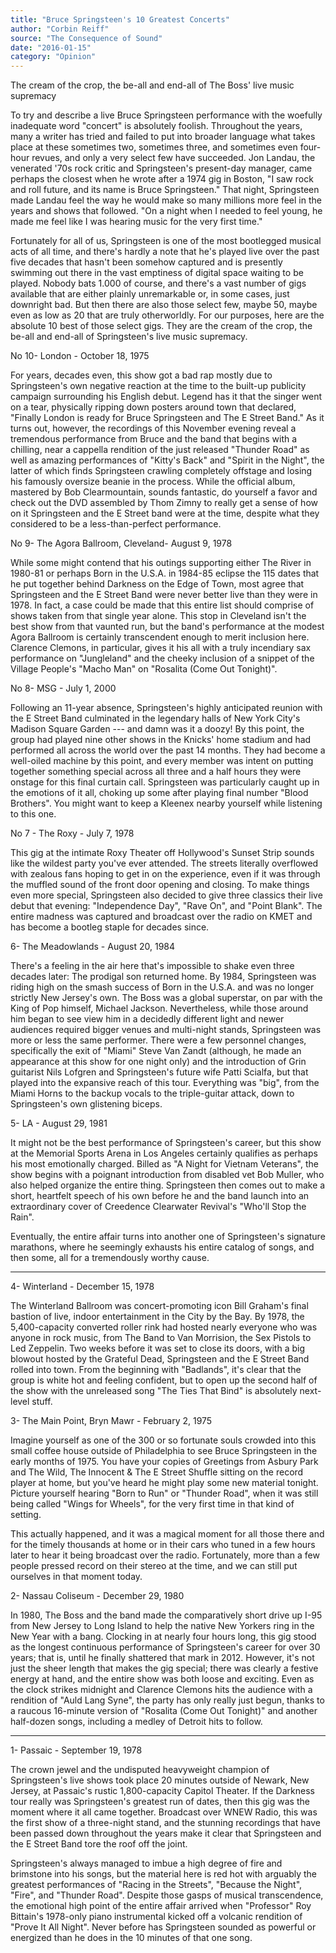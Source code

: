 ```yaml
---
title: "Bruce Springsteen's 10 Greatest Concerts"
author: "Corbin Reiff"
source: "The Consequence of Sound"
date: "2016-01-15"
category: "Opinion"
---
```


The cream of the crop, the be-all and end-all of The Boss' live music supremacy

To try and describe a live Bruce Springsteen performance with the woefully inadequate word "concert" is absolutely foolish. Throughout the years, many a writer has tried and failed to put into broader language what takes place at these sometimes two, sometimes three, and sometimes even four-hour revues, and only a very select few have succeeded. Jon Landau, the venerated '70s rock critic and Springsteen's present-day manager, came perhaps the closest when he wrote after a 1974 gig in Boston, "I saw rock and roll future, and its name is Bruce Springsteen." That night, Springsteen made Landau feel the way he would make so many millions more feel in the years and shows that followed. "On a night when I needed to feel young, he made me feel like I was hearing music for the very first time."

Fortunately for all of us, Springsteen is one of the most bootlegged musical acts of all time, and there's hardly a note that he's played live over the past five decades that hasn't been somehow captured and is presently swimming out there in the vast emptiness of digital space waiting to be played. Nobody bats 1.000 of course, and there's a vast number of gigs available that are either plainly unremarkable or, in some cases, just downright bad. But then there are also those select few, maybe 50, maybe even as low as 20 that are truly otherworldly. For our purposes, here are the absolute 10 best of those select gigs. They are the cream of the crop, the be-all and end-all of Springsteen's live music supremacy.

No 10- London - October 18, 1975

For years, decades even, this show got a bad rap mostly due to Springsteen's own negative reaction at the time to the built-up publicity campaign surrounding his English debut. Legend has it that the singer went on a tear, physically ripping down posters around town that declared, "Finally London is ready for Bruce Springsteen and The E Street Band." As it turns out, however, the recordings of this November evening reveal a tremendous performance from Bruce and the band that begins with a chilling, near a cappella rendition of the just released "Thunder Road" as well as amazing performances of "Kitty's Back" and "Spirit in the Night", the latter of which finds Springsteen crawling completely offstage and losing his famously oversize beanie in the process. While the official album, mastered by Bob Clearmountain, sounds fantastic, do yourself a favor and check out the DVD assembled by Thom Zimny to really get a sense of how on it Springsteen and the E Street band were at the time, despite what they considered to be a less-than-perfect performance.

No 9- The Agora Ballroom, Cleveland- August 9, 1978

While some might contend that his outings supporting either The River in 1980-81 or perhaps Born in the U.S.A. in 1984-85 eclipse the 115 dates that he put together behind Darkness on the Edge of Town, most agree that Springsteen and the E Street Band were never better live than they were in 1978. In fact, a case could be made that this entire list should comprise of shows taken from that single year alone. This stop in Cleveland isn't the best show from that vaunted run, but the band's performance at the modest Agora Ballroom is certainly transcendent enough to merit inclusion here. Clarence Clemons, in particular, gives it his all with a truly incendiary sax performance on "Jungleland" and the cheeky inclusion of a snippet of the Village People's "Macho Man" on "Rosalita (Come Out Tonight)".

No 8- MSG - July 1, 2000

Following an 11-year absence, Springsteen's highly anticipated reunion with the E Street Band culminated in the legendary halls of New York City's Madison Square Garden --- and damn was it a doozy! By this point, the group had played nine other shows in the Knicks' home stadium and had performed all across the world over the past 14 months. They had become a well-oiled machine by this point, and every member was intent on putting together something special across all three and a half hours they were onstage for this final curtain call. Springsteen was particularly caught up in the emotions of it all, choking up some after playing final number "Blood Brothers". You might want to keep a Kleenex nearby yourself while listening to this one.

No 7 - The Roxy - July 7, 1978

This gig at the intimate Roxy Theater off Hollywood's Sunset Strip sounds like the wildest party you've ever attended. The streets literally overflowed with zealous fans hoping to get in on the experience, even if it was through the muffled sound of the front door opening and closing. To make things even more special, Springsteen also decided to give three classics their live debut that evening: "Independence Day", "Rave On", and "Point Blank". The entire madness was captured and broadcast over the radio on KMET and has become a bootleg staple for decades since.

6- The Meadowlands - August 20, 1984

There's a feeling in the air here that's impossible to shake even three decades later: The prodigal son returned home. By 1984, Springsteen was riding high on the smash success of Born in the U.S.A. and was no longer strictly New Jersey's own. The Boss was a global superstar, on par with the King of Pop himself, Michael Jackson. Nevertheless, while those around him began to see view him in a decidedly different light and newer audiences required bigger venues and multi-night stands, Springsteen was more or less the same performer. There were a few personnel changes, specifically the exit of "Miami" Steve Van Zandt (although, he made an appearance at this show for one night only) and the introduction of Grin guitarist Nils Lofgren and Springsteen's future wife Patti Scialfa, but that played into the expansive reach of this tour. Everything was "big", from the Miami Horns to the backup vocals to the triple-guitar attack, down to Springsteen's own glistening biceps.

5- LA - August 29, 1981

It might not be the best performance of Springsteen's career, but this show at the Memorial Sports Arena in Los Angeles certainly qualifies as perhaps his most emotionally charged. Billed as "A Night for Vietnam Veterans", the show begins with a poignant introduction from disabled vet Bob Muller, who also helped organize the entire thing. Springsteen then comes out to make a short, heartfelt speech of his own before he and the band launch into an extraordinary cover of Creedence Clearwater Revival's "Who'll Stop the Rain".

Eventually, the entire affair turns into another one of Springsteen's signature marathons, where he seemingly exhausts his entire catalog of songs, and then some, all for a tremendously worthy cause.

---

4- Winterland - December 15, 1978

The Winterland Ballroom was concert-promoting icon Bill Graham's final bastion of live, indoor entertainment in the City by the Bay. By 1978, the 5,400-capacity converted roller rink had hosted nearly everyone who was anyone in rock music, from The Band to Van Morrision, the Sex Pistols to Led Zeppelin. Two weeks before it was set to close its doors, with a big blowout hosted by the Grateful Dead, Springsteen and the E Street Band rolled into town. From the beginning with "Badlands", it's clear that the group is white hot and feeling confident, but to open up the second half of the show with the unreleased song "The Ties That Bind" is absolutely next-level stuff.

3- The Main Point, Bryn Mawr - February 2, 1975

Imagine yourself as one of the 300 or so fortunate souls crowded into this small coffee house outside of Philadelphia to see Bruce Springsteen in the early months of 1975. You have your copies of Greetings from Asbury Park and The Wild, The Innocent & The E Street Shuffle sitting on the record player at home, but you've heard he might play some new material tonight. Picture yourself hearing "Born to Run" or "Thunder Road", when it was still being called "Wings for Wheels", for the very first time in that kind of setting.

This actually happened, and it was a magical moment for all those there and for the timely thousands at home or in their cars who tuned in a few hours later to hear it being broadcast over the radio. Fortunately, more than a few people pressed record on their stereo at the time, and we can still put ourselves in that moment today.

2- Nassau Coliseum - December 29, 1980

In 1980, The Boss and the band made the comparatively short drive up I-95 from New Jersey to Long Island to help the native New Yorkers ring in the New Year with a bang. Clocking in at nearly four hours long, this gig stood as the longest continuous performance of Springsteen's career for over 30 years; that is, until he finally shattered that mark in 2012\. However, it's not just the sheer length that makes the gig special; there was clearly a festive energy at hand, and the entire show was both loose and exciting. Even as the clock strikes midnight and Clarence Clemons hits the audience with a rendition of "Auld Lang Syne", the party has only really just begun, thanks to a raucous 16-minute version of "Rosalita (Come Out Tonight)" and another half-dozen songs, including a medley of Detroit hits to follow.

---

1- Passaic - September 19, 1978

The crown jewel and the undisputed heavyweight champion of Springsteen's live shows took place 20 minutes outside of Newark, New Jersey, at Passaic's rustic 1,800-capacity Capitol Theater. If the Darkness tour really was Springsteen's greatest run of dates, then this gig was the moment where it all came together. Broadcast over WNEW Radio, this was the first show of a three-night stand, and the stunning recordings that have been passed down throughout the years make it clear that Springsteen and the E Street Band tore the roof off the joint.

Springsteen's always managed to imbue a high degree of fire and brimstone into his songs, but the material here is red hot with arguably the greatest performances of "Racing in the Streets", "Because the Night", "Fire", and "Thunder Road". Despite those gasps of musical transcendence, the emotional high point of the entire affair arrived when "Professor" Roy Bittain's 1978-only piano instrumental kicked off a volcanic rendition of "Prove It All Night". Never before has Springsteen sounded as powerful or energized than he does in the 10 minutes of that one song.